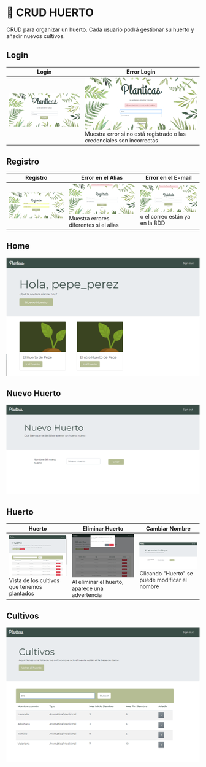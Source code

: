 ﻿# :seedling: CRUD HUERTO 
CRUD para organizar un huerto.
Cada usuario podrá gestionar su huerto y añadir nuevos cultivos.  

## Login
 
 |Login|Error Login|
 |-----|-----------|
 |![Login](img/index.png)|![Error Login](img/errorindex.png)  Muestra error si no está registrado o las credenciales son incorrectas|
 
 ## Registro
 
 |Registro|Error en el Alias|Error en el E-mail|
 |--------|-----------------|------------------|
 |![Registro](img/registroalias.png)|![Error Alias](img/errorregalias.png)  Muestra errores diferentes si el alias|![Error mail](img/errorregmail.png)  o el correo están ya en la BDD|
 
 ## Home
 ![Home](img/home.png)
 ## Nuevo Huerto
 ![Nuevo Huerto](img/nuevohuerto.png)
 ## Huerto
 
 |Huerto|Eliminar Huerto|Cambiar Nombre|
 |------|---------------|--------------|
 |![Vista Huerto](img/huerto.png)  Vista de los cultivos que tenemos plantados|![Advertencia al eliminar huerto](img/elimhuerto.png)  Al eliminar el huerto, aparece una advertencia|![Modificar Nombre](img/modnombre.png)  Clicando "Huerto" se puede modificar el nombre|
 
 ## Cultivos
 ![Cultivos](img/cultivos.png)
 
